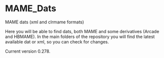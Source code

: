 # MAME_Dats
MAME dats (xml and clrmame formats)

Here you will be able to find dats, both MAME and some derivatives (Arcade and HBMAME).
In the main folders of the repository you will find the latest available dat or xml, so you can check for changes.

Current version 0.278.
